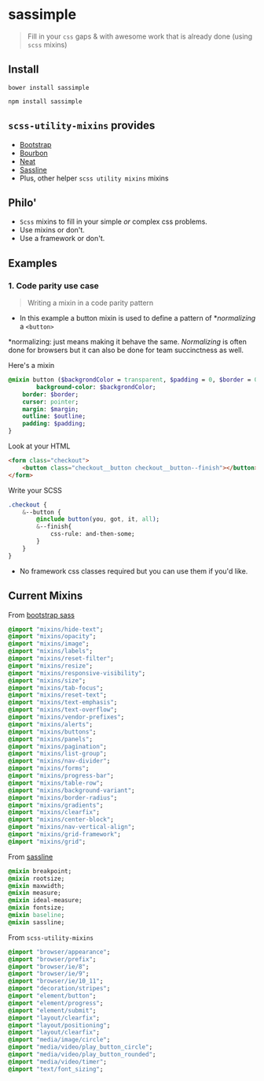# sassimple

> Fill in your `css` gaps & with awesome work that is already done (using `scss` mixins)

## Install

`bower install sassimple`

`npm install sassimple`

## `scss-utility-mixins` provides

- [Bootstrap](http://getbootstrap.com/)
- [Bourbon](http://bourbon.io/)
- [Neat](http://neat.bourbon.io/)
- [Sassline](https://sassline.com/)
- Plus, other helper `scss utility mixins` mixins

## Philo'

- `Scss` mixins to fill in your simple _or_ complex css problems.
- Use mixins or don't.
- Use a framework or don't.

## Examples

### 1. Code parity use case

> Writing a mixin in a code parity pattern
- In this example a button mixin is used to define a pattern of *_normalizing_ a `<button>`

*normalizing: just means making it behave the same. _Normalizing_ is often done for browsers but it can also be done for team succinctness as well.  

Here's a mixin
```sass
@mixin button ($backgrondColor = transparent, $padding = 0, $border = 0, $margin = 0, $outline: 0, $padding = 0) {
		background-color: $backgrondColor;
    border: $border;
    cursor: pointer;
    margin: $margin;
    outline: $outline;
    padding: $padding;
}

```

Look at your HTML
```html
<form class="checkout">
    <button class="checkout__button checkout__button--finish"></button>
</form>
```

Write your SCSS
```sass
.checkout {
	&--button {
		@include button(you, got, it, all);
		&--finish{
			css-rule: and-then-some;
		}
	}
}
```
- No framework css classes required but you can use them if you'd like.

## Current Mixins

From [bootstrap sass](https://github.com/twbs/bootstrap-sass)

```sass
@import "mixins/hide-text";
@import "mixins/opacity";
@import "mixins/image";
@import "mixins/labels";
@import "mixins/reset-filter";
@import "mixins/resize";
@import "mixins/responsive-visibility";
@import "mixins/size";
@import "mixins/tab-focus";
@import "mixins/reset-text";
@import "mixins/text-emphasis";
@import "mixins/text-overflow";
@import "mixins/vendor-prefixes";
@import "mixins/alerts";
@import "mixins/buttons";
@import "mixins/panels";
@import "mixins/pagination";
@import "mixins/list-group";
@import "mixins/nav-divider";
@import "mixins/forms";
@import "mixins/progress-bar";
@import "mixins/table-row";
@import "mixins/background-variant";
@import "mixins/border-radius";
@import "mixins/gradients";
@import "mixins/clearfix";
@import "mixins/center-block";
@import "mixins/nav-vertical-align";
@import "mixins/grid-framework";
@import "mixins/grid";

```

From [sassline](https://sassline.com/)

```sass
@mixin breakpoint;
@mixin rootsize;
@mixin maxwidth;
@mixin measure;
@mixin ideal-measure;
@mixin fontsize;
@mixin baseline;
@mixin sassline;

```

From `scss-utility-mixins`

```sass
@import "browser/appearance";
@import "browser/prefix";
@import "browser/ie/8";
@import "browser/ie/9";
@import "browser/ie/10_11";
@import "decoration/stripes";
@import "element/button";
@import "element/progress";
@import "element/submit";
@import "layout/clearfix";
@import "layout/positioning";
@import "layout/clearfix";
@import "media/image/circle";
@import "media/video/play_button_circle";
@import "media/video/play_button_rounded";
@import "media/video/timer";
@import "text/font_sizing";

```


